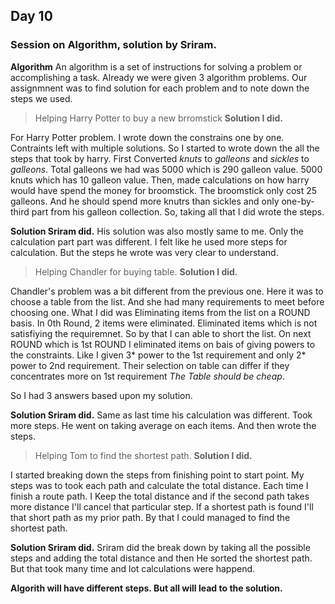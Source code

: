 ## Day 10 

### Session on Algorithm, solution by Sriram.

**Algorithm** An algorithm is a set of instructions for solving a problem or accomplishing a task.
Already we were given 3 algorithm problems. Our assignmnent was to find solution for each problem and to note down the steps we used.

> Helping Harry Potter to buy a new brromstick
**Solution I did.**
  
  For Harry Potter problem. I wrote down the constrains one by one. Contraints left with multiple solutions. So I started to wrote down the all the steps that took by 
  harry. First Converted *knuts* to *galleons* and *sickles* to *galleons*. Total galleons we had was 5000 which is 290 galleon value. 5000 knuts which has 10 galleon value.
  Then, made calculations on how harry would have spend the money for broomstick. The broomstick only cost 25 galleons. And he should spend more knutrs than sickles and only one-by-third part from his galleon collection.
  So, taking all that I did wrote the steps.
  
  **Solution Sriram did.** 
    His solution was also mostly same to me. Only the calculation part part was different. I felt like he used more steps for calculation. But the steps he wrote was very clear to understand.

> Helping Chandler for buying table.
**Solution I did.**

  Chandler's problem was a bit different from the previous one. Here it was to choose a table from the list. And she had many requirements to meet before choosing one.
  What I did was Eliminating items from the list on a ROUND basis. In 0th Round, 2 items were eliminated. Eliminated items which is not satisfiying the requiremnet. So by that I can able to short the list. On next ROUND which is 1st ROUND I eliminated items on bais of
  giving powers to the constraints. Like I given 3* power to the 1st requirement and only 2* power to 2nd requirement. Their selection on table can differ if they concentrates more on 1st requirement *The Table should be cheap*.
  
  So I had 3 answers based upon my solution.
  
  **Solution Sriram did.**
    Same as last time his calculation was different. Took more steps. He went on taking average on each items. And then wrote the steps.
 
> Helping Tom to find the shortest path.
**Solution I did.**

  I started breaking down the steps from finishing point to start point. My steps was to took each path and calculate the total distance. Each time I finish a route path. I Keep the total distance and if the second path
  takes more distance I'll cancel that particular step. If a shortest path is found I'll that short path as my prior path. By that I could managed to find the shortest path.
  
  **Solution Sriram did.**
    Sriram did the break down by taking all the possible steps and adding the total distance and then He sorted the shortest path. But that took many time and lot calculations were happend.
    
    
 **Algorith will have different steps. But all will lead to the solution.**

